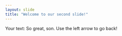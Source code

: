 ```yaml
---
layout: slide
title: "Welcome to our second slide!"
---
```

Your text: So great, son.
Use the left arrow to go back!
